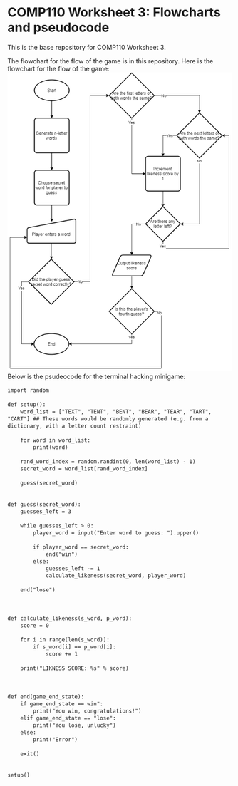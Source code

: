 # COMP110 Worksheet 3: Flowcharts and pseudocode

This is the base repository for COMP110 Worksheet 3.

The flowchart for the flow of the game is in this repository. Here is the flowchart for the flow of the game:
![Flowchart for Terminal Hacking Minigame](terminal_guessing_minigame_flowchart.png)
Below is the psudeocode for the terminal hacking minigame:

```
import random

def setup():
    word_list = ["TEXT", "TENT", "BENT", "BEAR", "TEAR", "TART", "CART"] ## These words would be randomly generated (e.g. from a dictionary, with a letter count restraint)

    for word in word_list:
        print(word)
    
    rand_word_index = random.randint(0, len(word_list) - 1)
    secret_word = word_list[rand_word_index]

    guess(secret_word)


def guess(secret_word):
    guesses_left = 3

    while guesses_left > 0:
        player_word = input("Enter word to guess: ").upper()

        if player_word == secret_word:
            end("win")
        else:
            guesses_left -= 1
            calculate_likeness(secret_word, player_word)

    end("lose")



def calculate_likeness(s_word, p_word):
    score = 0

    for i in range(len(s_word)):
        if s_word[i] == p_word[i]:
            score += 1

    print("LIKNESS SCORE: %s" % score)



def end(game_end_state):
    if game_end_state == win":
        print("You win, congratulations!")
    elif game_end_state == "lose":
        print("You lose, unlucky")
    else:
        print("Error")

    exit()


setup()

```
